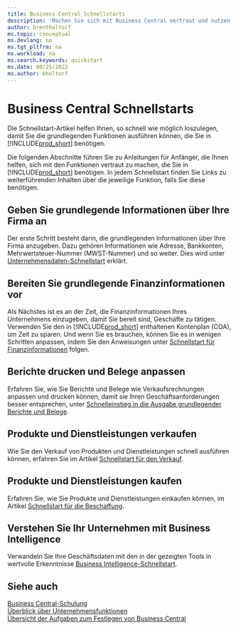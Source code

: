 ```yaml
---
title: Business Central Schnellstarts
description: 'Machen Sie sich mit Business Central vertraut und nutzen Sie die Schnellstart-Artikel und Tipps, die Ihnen beim Ausfüllen der ersten wichtigen Felder helfen.'
author: brentholtorf
ms.topic: conceptual
ms.devlang: na
ms.tgt_pltfrm: na
ms.workload: na
ms.search.keywords: quickstart
ms.date: 08/25/2022
ms.author: bholtorf
---
```


# <a name="business-central-quick-starts"></a>Business Central Schnellstarts

Die Schnellstart-Artikel helfen Ihnen, so schnell wie möglich loszulegen, damit Sie die grundlegenden Funktionen ausführen können, die Sie in [!INCLUDE[prod_short](includes/prod_short.md)] benötigen.

Die folgenden Abschnitte führen Sie zu Anleitungen für Anfänger, die Ihnen helfen, sich mit den Funktionen vertraut zu machen, die Sie in [!INCLUDE[prod_short](includes/prod_short.md)] benötigen. In jedem Schnellstart finden Sie Links zu weiterführenden Inhalten über die jeweilige Funktion, falls Sie diese benötigen.

## <a name="provide-basic-information-about-your-company"></a>Geben Sie grundlegende Informationen über Ihre Firma an

Der erste Schritt besteht darin, die grundlegenden Informationen über Ihre Firma anzugeben. Dazu gehören Informationen wie Adresse, Bankkonten, Mehrwertsteuer-Nummer (MWST-Nummer) und so weiter. Dies wird unter [Unternehmensdaten-Schnellstart](quick-start-company-information.md) erklärt.

## <a name="prepare-basic-financial-information"></a>Bereiten Sie grundlegende Finanzinformationen vor

Als Nächstes ist es an der Zeit, die Finanzinformationen Ihres Unternehmens einzugeben, damit Sie bereit sind, Geschäfte zu tätigen. Verwenden Sie den in [!INCLUDE[prod_short](includes/prod_short.md)] enthaltenen Kontenplan (COA), um Zeit zu sparen. Und wenn Sie es brauchen, können Sie es in wenigen Schritten anpassen, indem Sie den Anweisungen unter [ Schnellstart für Finanzinformationen](quick-start-financial-information.md) folgen.

<!--
## <a name="financial-basics"></a>Financial Basics

Financial Information  
(chart of accounts, but explained for non-accountants)
-->

## <a name="print-reports-and-customize-documents"></a>Berichte drucken und Belege anpassen

Erfahren Sie, wie Sie Berichte und Belege wie Verkaufsrechnungen anpassen und drucken können, damit sie Ihren Geschäftsanforderungen besser entsprechen, unter [Schnelleinstieg in die Ausgabe grundlegender Berichte und Belege](quick-start-reports-and-documents.md).

<!-- Reports and Documents  
(final reports, but also documents - how do I style invoices to work better for me?)
-->

## <a name="sell-products-and-services"></a>Produkte und Dienstleistungen verkaufen

Wie Sie den Verkauf von Produkten und Dienstleistungen schnell ausführen können, erfahren Sie im Artikel [Schnellstart für den Verkauf](quick-start-sell-products-and-services.md).

<!--
(customer, items, things on stock or not, orders versus invoices, get paid on time, etc.)
-->

## <a name="buy-products-and-services"></a>Produkte und Dienstleistungen kaufen

Erfahren Sie, wie Sie Produkte und Dienstleistungen einkaufen können, im Artikel [Schnellstart für die Beschaffung](quick-start-procurement.md).  

<!--
(buy stuff, register in inventory, pay vendor)
-->

## <a name="understand-your-company-with-business-intelligence"></a>Verstehen Sie Ihr Unternehmen mit Business Intelligence

Verwandeln Sie Ihre Geschäftsdaten mit den in der gezeigten Tools in wertvolle Erkenntnisse [Business Intelligence-Schnellstart](quick-start-business-intelligence.md).

<!--
Business Intelligence  
(reports)
-->

## <a name="see-also"></a>Siehe auch

[Business Central-Schulung](/training/dynamics365/business-central?WT.mc_id=dyn365bc_landingpage-docs)  
[Überblick über Unternehmensfunktionen](across-business-functionality.md)  
[Übersicht der Aufgaben zum Festlegen von Business Central](setup.md)  
